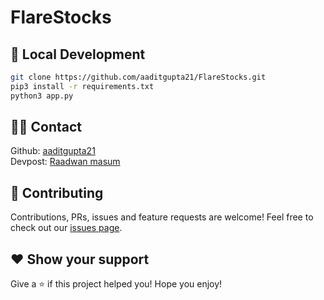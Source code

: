 # FlareStocks

## 🚀 Local Development

```sh
git clone https://github.com/aaditgupta21/FlareStocks.git
pip3 install -r requirements.txt
python3 app.py
```

## 👨‍💻 Contact
Github: [aaditgupta21](https://github.com/aaditgupta21)
<br>
Devpost: [Raadwan masum](https://devpost.com/aaditgupta21)


## 🤝 Contributing

Contributions, PRs, issues and feature requests are welcome! Feel free to check out our [issues page](https://github.com/aaditgupta21/FlareStocks/issues). 

## ❤️ Show your support

Give a ⭐️ if this project helped you!
Hope you enjoy!
